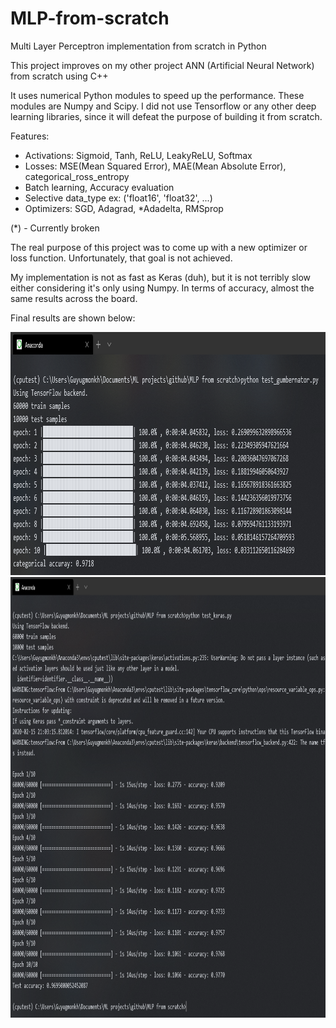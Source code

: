 # MLP-from-scratch
Multi Layer Perceptron implementation from scratch in Python

This project improves on my other project ANN (Artificial Neural Network) from scratch using C++

It uses numerical Python modules to speed up the performance. These modules are Numpy and Scipy.
I did not use Tensorflow or any other deep learning libraries, since it will defeat the purpose of building it
from scratch.

Features:
* Activations: Sigmoid, Tanh, ReLU, LeakyReLU, Softmax
* Losses: MSE(Mean Squared Error), MAE(Mean Absolute Error), categorical_ross_entropy
* Batch learning, Accuracy evaluation
* Selective data_type ex: ('float16', 'float32', ...)
* Optimizers: SGD, Adagrad, *Adadelta, RMSprop

(*) - Currently broken

The real purpose of this project was to come up with a new optimizer or loss function. Unfortunately, that goal is
not achieved.

My implementation is not as fast as Keras (duh), but it is not terribly slow either considering it's only using Numpy.
In terms of accuracy, almost the same results across the board.

Final results are shown below:
<p align="center">
  <img src="gumbernator_mlp_result.PNG" width=947 height=389>
  <img src="keras_mlp_result.PNG" width=950 height=705>
</p>
